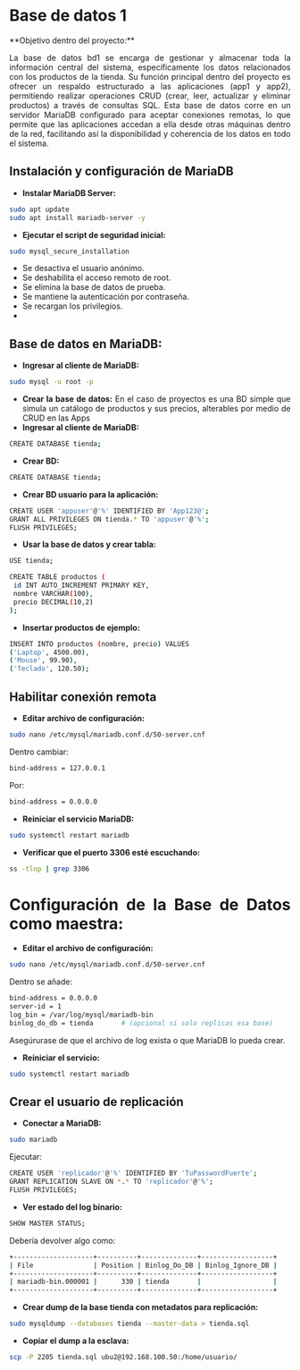 # Base de datos 1

<div align="justify">
**Objetivo dentro del proyecto:**
   
La base de datos bd1 se encarga de gestionar y almacenar toda la información central del sistema, específicamente los datos relacionados con los productos de la tienda. Su función principal dentro del proyecto es ofrecer un respaldo estructurado a las aplicaciones (app1 y app2), permitiendo realizar operaciones CRUD (crear, leer, actualizar y eliminar productos) a través de consultas SQL. Esta base de datos corre en un servidor MariaDB configurado para aceptar conexiones remotas, lo que permite que las aplicaciones accedan a ella desde otras máquinas dentro de la red, facilitando así la disponibilidad y coherencia de los datos en todo el sistema.

## **Instalación y configuración de MariaDB**
* **Instalar MariaDB Server:**
```bash
sudo apt update
sudo apt install mariadb-server -y
   ```
* **Ejecutar el script de seguridad inicial:**
```bash
sudo mysql_secure_installation
   ```
- Se desactiva el usuario anónimo.
- Se deshabilita el acceso remoto de root.
- Se elimina la base de datos de prueba.
- Se mantiene la autenticación por contraseña.
- Se recargan los privilegios.
- 
## **Base de datos en MariaDB:**
* **Ingresar al cliente de MariaDB:**
```bash
sudo mysql -u root -p
   ```
* **Crear la base de datos:**
En el caso de proyectos es una BD simple que simula un catálogo de productos y sus precios, alterables por medio de CRUD en las Apps
* **Ingresar al cliente de MariaDB:**
```bash
CREATE DATABASE tienda;
   ```
* **Crear BD:**
```bash
CREATE DATABASE tienda;
   ```
* **Crear BD usuario para la aplicación:**

 ```bash
CREATE USER 'appuser'@'%' IDENTIFIED BY 'App123@';
GRANT ALL PRIVILEGES ON tienda.* TO 'appuser'@'%';
FLUSH PRIVILEGES;
  ```

* **Usar la base de datos y crear tabla:**
 ```bash
USE tienda;

CREATE TABLE productos (
  id INT AUTO_INCREMENT PRIMARY KEY,
  nombre VARCHAR(100),
  precio DECIMAL(10,2)
);

  ```

* **Insertar productos de ejemplo:**
 ```bash
INSERT INTO productos (nombre, precio) VALUES
('Laptop', 4500.00),
('Mouse', 99.90),
('Teclado', 120.50);
  ```

## **Habilitar conexión remota**

* **Editar archivo de configuración:**
 ```bash
sudo nano /etc/mysql/mariadb.conf.d/50-server.cnf
  ```

Dentro cambiar:
 ```bash
bind-address = 127.0.0.1
  ```
Por:
 ```bash
bind-address = 0.0.0.0
  ```

* **Reiniciar el servicio MariaDB:**
 ```bash
sudo systemctl restart mariadb
  ```

* **Verificar que el puerto 3306 esté escuchando:**
 ```bash
ss -tlnp | grep 3306
  ```

# **Configuración de la Base de Datos como maestra:**
* **Editar el archivo de configuración:**
 ```bash
sudo nano /etc/mysql/mariadb.conf.d/50-server.cnf
  ```
Dentro se añade:
 ```bash
bind-address = 0.0.0.0
server-id = 1
log_bin = /var/log/mysql/mariadb-bin
binlog_do_db = tienda       # (opcional si solo replicas esa base)
  ```
Asegúrurase de que el archivo de log exista o que MariaDB lo pueda crear.
* **Reiniciar el servicio:**
 ```bash
sudo systemctl restart mariadb
  ```

## **Crear el usuario de replicación**
* **Conectar a MariaDB:**
 ```bash
sudo mariadb
  ```
Ejecutar:
 ```bash
CREATE USER 'replicador'@'%' IDENTIFIED BY 'TuPasswordFuerte';
GRANT REPLICATION SLAVE ON *.* TO 'replicador'@'%';
FLUSH PRIVILEGES;
  ```
* **Ver estado del log binario:**
 ```bash
SHOW MASTER STATUS;
  ```
Debería devolver algo como:
 ```bash
+--------------------+----------+--------------+------------------+
| File               | Position | Binlog_Do_DB | Binlog_Ignore_DB |
+--------------------+----------+--------------+------------------+
| mariadb-bin.000001 |      330 | tienda       |                  |
+--------------------+----------+--------------+------------------+
  ```

* **Crear dump de la base tienda con metadatos para replicación:**
 ```bash
sudo mysqldump --databases tienda --master-data > tienda.sql
  ```

* **Copiar el dump a la esclava:**
 ```bash
scp -P 2205 tienda.sql ubu2@192.168.100.50:/home/usuario/
  ```
</div>
